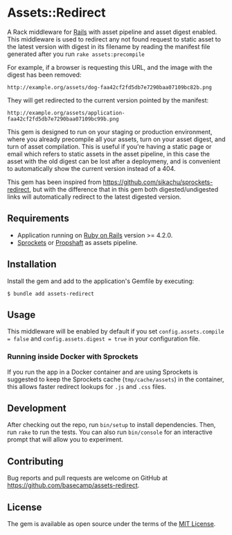 # Assets::Redirect

A Rack middleware for [Rails](https://github.com/rails/rails) with asset pipeline and asset digest enabled. This middleware is used to redirect any not found request to static asset to the latest version with digest in its filename by reading the  manifest file generated after you run `rake assets:precompile`

For example, if a browser is requesting this URL, and the image with the digest has been removed:

    http://example.org/assets/dog-faa42cf2fd5db7e7290baa07109bc82b.png

They will get redirected to the current version pointed by the manifest:

    http://example.org/assets/application-faa42cf2fd5db7e7290baa07109bc99b.png

This gem is designed to run on your staging or production environment, where you already precompile all your assets, turn on your asset digest, and turn of asset compilation. This is useful if you're having a static page or email which refers to static assets in the asset pipeline, in this case the asset with the old digest can be lost after a deploymeny, and is convenient to automatically show the current version instead of a 404.

This gem has been inspired from https://github.com/sikachu/sprockets-redirect, but with the difference that in this gem both digested/undigested links will automatically redirect to the latest digested version.

## Requirements

- Application running on [Ruby on Rails](http://github.com/rails/rails) version >= 4.2.0.
- [Sprockets](https://github.com/rails/sprockets) or [Propshaft](https://github.com/rails/propshaft) as assets pipeline.

## Installation

Install the gem and add to the application's Gemfile by executing:

    $ bundle add assets-redirect

## Usage

This middleware will be enabled by default if you set `config.assets.compile = false` and `config.assets.digest = true` in your configuration file.

### Running inside Docker with Sprockets

If you run the app in a Docker container and are using Sprockets is suggested to keep the Sprockets cache (`tmp/cache/assets`) in the container, this allows faster redirect
lookups for `.js` and `.css` files.

## Development

After checking out the repo, run `bin/setup` to install dependencies. Then, run `rake` to run the tests. You can also run `bin/console` for an interactive prompt that will allow you to experiment.

## Contributing

Bug reports and pull requests are welcome on GitHub at https://github.com/basecamp/assets-redirect.

## License

The gem is available as open source under the terms of the [MIT License](https://opensource.org/licenses/MIT).
